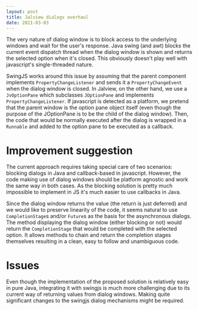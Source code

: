 ```yaml
---
layout: post
title: Jalview dialogs overhaul
date: 2021-03-03
---
```


The very nature of dialog window is to block access to the
underlying windows and wait for the user's response. Java
swing (and awt) blocks the current event dispatch thread when
the dialog window is shown and returns the selected option
when it's closed. This obviously doesn't play well with javascript's
single-threaded nature.

SwingJS works around this issue by assuming that the parent
component implements `PropertyChangeListener` and sends it
a `PropertyChangeEvent` when the dialog window is closed.
In Jalview, on the other hand, we use a `JvOptionPane` which
subclasses `JOptionPane` and implements `PropertyChangeListener`.
If javascript is detected as a platform, we pretend that the
parent window is the option pane object itself (even though the
purpose of the JOptionPane is to be the child of the dialog window).
Then, the code that would be normally executed after the dialog
is wrapped in a `Runnable` and added to the option pane to be
executed as a callback.

# Improvement suggestion

The current approach requires taking special care of two scenarios:
blocking dialogs in Java and callback-based in javascript.
However, the code making use of dialog windows should be platform
agnostic and work the same way in both cases. As the blocking
solution is pretty much impossible to implement in JS it's much
easier to use callbacks in Java.

Since the dialog window returns the value (the return is just deferred)
and we would like to preserve linearity of the code, it seems natural
to use `CompletionStage`s and/or `Future`s as the basis for the
asynchronous dialogs. The method displaying the dialog window
(either blocking or not) would return the `CompletionStage`
that would be completed with the selected option.
It allows methods to chain and return the completion stages
themselves resulting in a clean, easy to follow and unambiguous
code.

# Issues

Even though the implementation of the proposed solution is
relatively easy in pure Java, integrating it with swingjs is much
more challenging due to its current way of returning values
from dialog windows. Making quite significant changes to the
swingjs dialog mechanisms might be required.
